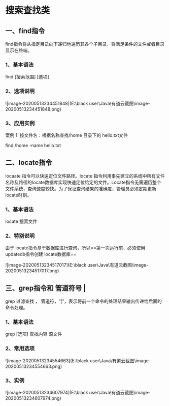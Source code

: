 # **搜索查找类**

## 一、find指令

 find指令将从指定目录向下递归地遍历其各个子目录，将满足条件的文件或者目录显示在终端。

### 1、基本语法 

find 	     [搜索范围] 	[选项]

 

### 2、选项说明

![image-20200513234451848](E:\black user\Java\有道云截图\image-20200513234451848.png)



### 3、应用实例

 

案例 1: 按文件名：根据名称查找/home 目录下的 hello.txt文件

find /home -name hello.txt



## 二、locate指令

locaate 指令可以快速定位文件路径。locate 指令利用事先建立的系统中所有文件名称及路径的locate数据库实现快速定位给定的文件。Locate指令无需遍历整个文件系统，查询速度较快。为了保证查询结果的准确度，管理员必须定期更新 locate时刻。

 

### 1、基本语法

locate 搜索文件

 

### 2、特别说明

由于 locate指令基于数据库进行查询，所以==第一次运行前，必须使用 updatedb指令创建 locate数据库==

![image-20200513234517017](E:\black user\Java\有道云截图\image-20200513234517017.png)



## 三、grep指令和 管道符号 |

grep 过滤查找 ， 管道符，“|”，表示将前一个命令的处理结果输出传递给后面的命令处理。

 

### 1、基本语法

grep [选项] 查找内容 源文件

 

### 2、常用选项

![image-20200513234554663](E:\black user\Java\有道云截图\image-20200513234554663.png)

### 3、实例



![image-20200513234607974](E:\black user\Java\有道云截图\image-20200513234607974.png)